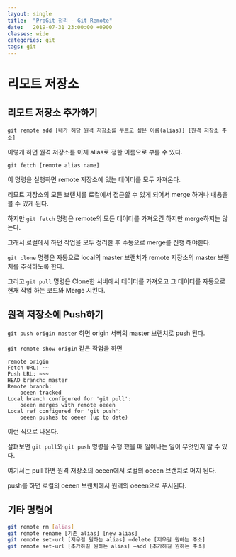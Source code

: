 ```yaml
---
layout: single
title:  "ProGit 정리 - Git Remote"
date:   2019-07-31 23:00:00 +0900
classes: wide
categories: git
tags: git
---
```

# 리모트 저장소

## 리모트 저장소 추가하기

`git remote add [내가 해당 원격 저장소를 부르고 싶은 이름(alias)] [원격 저장소 주소]`

이렇게 하면 원격 저장소를 이제 alias로 정한 이름으로 부를 수 있다.

`git fetch [remote alias name]`

이 명령을 실행하면 remote 저장소에 있는 데이터를 모두 가져온다.

리모트 저장소의 모든 브랜치를 로컬에서 접근할 수 있게 되어서 merge 하거나 내용을 볼 수 있게 된다.

하지만 `git fetch` 명령은 remote의 모든 데이터를 가져오긴 하지만 merge하지는 않는다. 

그래서 로컬에서 하던 작업을 모두 정리한 후 수동으로 merge를 진행 해야한다.

`git clone` 명령은 자동으로 local의 master 브랜치가 remote 저장소의 master 브랜치를 추적하도록 한다.

그리고 `git pull` 명령은 Clone한 서버에서 데이터를 가져오고 그 데이터를 자동으로 현재 작업 하는 코드와 Merge 시킨다.


## 원격 저장소에 Push하기

`git push origin master` 하면 origin 서버의 master 브랜치로 push 된다.

`git remote show origin` 같은 작업을 하면 

```
remote origin
Fetch URL: ~~
Push URL: ~~~
HEAD branch: master
Remote branch:
    oeeen tracked
Local branch configured for 'git pull':
    oeeen merges with remote oeeen
Local ref configured for 'git push':
    oeeen pushes to oeeen (up to date)
```

이런 식으로 나온다.

살펴보면 `git pull`와 `git push` 명령을 수행 했을 때 일어나는 일이 무엇인지 알 수 있다.

여기서는 pull 하면 원격 저장소의 oeeen에서 로컬의 oeeen 브랜치로 머지 된다.

push를 하면 로컬의 oeeen 브랜치에서 원격의 oeeen으로 푸시된다.

## 기타 명령어
```bash
git remote rm [alias]
git remote rename [기존 alias] [new alias]
git remote set-url [지우길 원하는 alias] —delete [지우길 원하는 주소]
git remote set-url [추가하길 원하는 alias] —add [추가하길 원하는 주소]
```